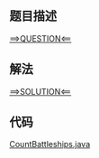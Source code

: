 ## 题目描述

[==>QUESTION<==](https://leetcode-cn.com/problems/battleships-in-a-board/)

## 解法

[==>SOLUTION<==](https://leetcode-cn.com/problems/battleships-in-a-board/solution/jia-ban-shang-de-zhan-jian-by-leetcode-s-kxpc/)

## 代码

[CountBattleships.java](https://github.com/Marshal7cc/leetcode-java/blob/master/src/array/CountBattleships.java)

